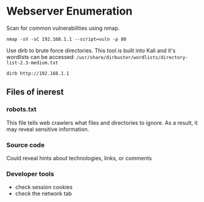 # Webserver Enumeration

Scan for common vulnerabilities using nmap.
```
nmap -sV -sC 192.168.1.1 --script=vuln -p 80
```

Use dirb to brute force directories. This tool is built into Kali and it's wordlists can be accessed: `/usr/share/dirbuster/wordlists/directory-list-2.3-medium.txt`
```
dirb http://192.168.1.1
```

## Files of inerest

### robots.txt
This file tells web crawlers what files and directories to ignore. As a result, it may reveal sensitive information.

### Source code
Could reveal hints about technologies, links, or comments

### Developer tools
- check session cookies
- check the network tab

